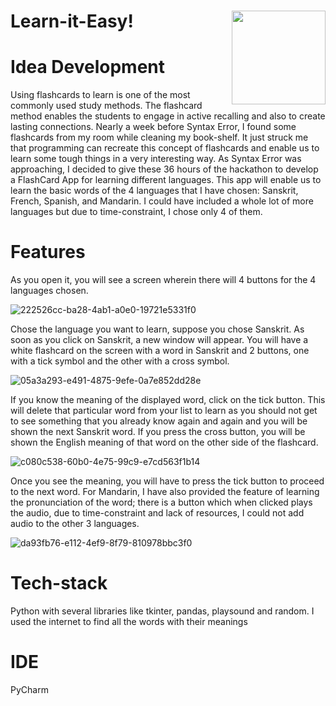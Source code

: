 # Learn-it-Easy! <img align="right" width="150" height="150" src="https://github.com/DaveVaishnavi/Learn-it-Easy/assets/99636505/ef72f36d-b347-495f-8c4d-75dcd88db65a">

# Idea Development

Using flashcards to learn is one of the most commonly used study methods. The flashcard method enables the students to engage in active recalling and also to create lasting connections. Nearly a week before Syntax Error, I found some flashcards from my room while cleaning my book-shelf. It just struck me that programming can recreate this concept of flashcards and enable us to learn some tough things in a very interesting way. As Syntax Error was approaching, I decided to give these 36 hours of the hackathon to develop a FlashCard App for learning different languages. This app will enable us to learn the basic words of the 4 languages that I have chosen: Sanskrit, French, Spanish, and Mandarin. I could have included a whole lot of more languages but due to time-constraint, I chose only 4 of them.

# Features

As you open it, you will see a screen wherein there will 4 buttons for the 4 languages chosen.

![222526cc-ba28-4ab1-a0e0-19721e5331f0](https://github.com/DaveVaishnavi/Learn-it-Easy/assets/99636505/89fd6233-ff0c-48ea-89e1-c73dfd833b24)

Chose the language you want to learn, suppose you chose Sanskrit. As soon as you click on Sanskrit, a new window will appear. You will have a white flashcard on the screen with a word in Sanskrit and 2 buttons, one with a tick symbol and the other with a cross symbol.

![05a3a293-e491-4875-9efe-0a7e852dd28e](https://github.com/DaveVaishnavi/Learn-it-Easy/assets/99636505/a5651469-169a-46c9-a6f2-826b6511f260)

If you know the meaning of the displayed word, click on the tick button. This will delete that particular word from your list to learn as you should not get to see something that you already know again and again and you will be shown the next Sanskrit word. If you press the cross button, you will be shown the English meaning of that word on the other side of the flashcard.

![c080c538-60b0-4e75-99c9-e7cd563f1b14](https://github.com/DaveVaishnavi/Learn-it-Easy/assets/99636505/3383ac27-2030-4b15-b0c0-1322f89c7cfd)

Once you see the meaning, you will have to press the tick button to proceed to the next word. For Mandarin, I have also provided the feature of learning the pronunciation of the word; there is a button which when clicked plays the audio, due to time-constraint and lack of resources, I could not add audio to the other 3 languages.

![da93fb76-e112-4ef9-8f79-810978bbc3f0](https://github.com/DaveVaishnavi/Learn-it-Easy/assets/99636505/346e6955-e229-4b0d-b019-10a78e3e65f3)

# Tech-stack
Python with several libraries like tkinter, pandas, playsound and random. I used the internet to find all the words with their meanings

# IDE
PyCharm




